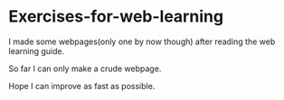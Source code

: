 # Exercises-for-web-learning
I made some webpages(only one by now though) after reading the web learning guide.

So far I can only make a crude webpage.

Hope I can improve as fast as possible.
